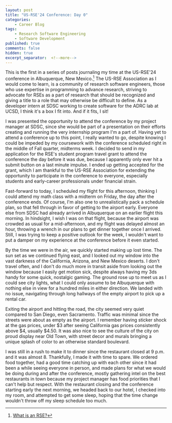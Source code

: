 ```yaml
---
layout: post
title: "US-RSE'24 Conference: Day 0"
categories:
    - Career Blog
tags:
    - Research Software Engineering
    - Software Development
published: true
comments: false
hidden: true
excerpt_separator:  <!--more-->
---
```


This is the first in a series of posts journaling my time at the US-RSE'24 conference in Albuquerque, New Mexico.[^1] The US-RSE Association as I would come to learn, is a community of research software engineers, those who use expertise in programming to advance research, striving to advocate for RSEs as a part of research that should be recognized and giving a title to a role that may otherwise be difficult to define. As a developer intern at SDSC working to create software for the ADRC lab at UCSD, I think it's a box I fit into. And if it fits, I sit!<!--more-->

I was presented the opportunity to attend the conference by my project manager at SDSC, since she would be part of a presentation on their efforts creating and running the very internship program I'm a part of. Having yet to attend a conference up to this point, I really wanted to go, despite knowing I could be impeded by my coursework with the conference scheduled right in the middle of Fall quarter, midterms week. I decided to send in my application for the RSE's student program travel grant to attend the conference the day before it was due, because I apparently only ever hit a submit button on a last minute impulse. I ended up getting accepted for the grant, which I am thankful to the US-RSE Association for extending the opportunity to participate in the conference to everyone, especially students and early-career professionals under financial strain.

Fast-forward to today, I scheduled my flight for this afternoon, thinking I could attend my math class with a midterm on Friday, the day after the conference ends. Of course, I'm also one to unrealistically pack a schedule plan, so that fell through in favor of getting to the airport early. Everyone else from SDSC had already arrived in Albuquerque on an earlier flight this morning. In hindsight, I wish I was on that flight, because the airport was crowded as usual for a mid-afternoon, and my flight was delayed almost an hour, throwing a wrench in our plans to get dinner together once I arrived. Still, I was trying to keep a positive outlook for the week, I wouldn't want to put a damper on my experience at the conference before it even started.

By the time we were in the air, we quickly started making up lost time. The sun set as we continued flying east, and I looked out my window into the vast darkness of the California, Arizona, and New Mexico deserts. I don't travel often, and I don't do much more in transit aside from looking out the window because I easily get motion sick, despite always having my 3ds handy for some quick, nostalgic gaming. The ground rose up to meet us as I could see city lights, what I could only assume to be Albuquerque with nothing else in view for a hundred miles in either direction. We landed with no issue, navigating through long hallways of the empty airport to pick up a rental car.

Exiting the airport and hitting the road, the city seemed very quiet compared to San Diego, even Sacramento. Traffic was minimal since the streets were about as empty as the airport. I remember having sticker shock at the gas prices, under $3 after seeing California gas prices consistently above $4, usually $4.50. It was also nice to see the culture of the city on proud display near Old Town, with street decor and murals bringing a unique splash of color to an otherwise standard boulevard.

I was still in a rush to make it to dinner since the restaurant closed at 9 p.m. and it was almost 8. Thankfully, I made it with time to spare. We ordered food together, had a good time catching up with each other since it had been a while seeing everyone in person, and made plans for what we would be doing during and after the conference, mostly gathering intel on the best restaurants in town because my project manager has food priorities that I can't help but respect. With the restaurant closing and the conference starting early the next morning, we headed back to our hotel, I checked into my room, and attempted to get some sleep, hoping that the time change wouldn't throw off my sleep schedule too much.

[^1]: [What is an RSE?](https://us-rse.org/about/what-is-an-rse/)
